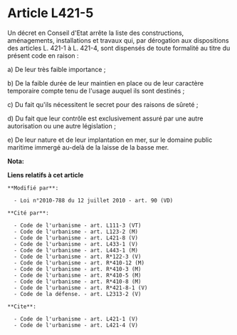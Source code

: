 # Article L421-5

Un décret en Conseil d'Etat arrête la liste des constructions, aménagements, installations et travaux qui, par dérogation aux
dispositions des articles L. 421-1 à L. 421-4, sont dispensés de toute formalité au titre du présent code en raison : 

a) De leur très faible importance ; 

b) De la faible durée de leur maintien en place ou de leur caractère temporaire compte tenu de l'usage auquel ils sont
destinés ; 

c) Du fait qu'ils nécessitent le secret pour des raisons de sûreté ; 

d) Du fait que leur contrôle est exclusivement assuré par une autre autorisation ou une autre législation ; 

e) De leur nature et de leur implantation en mer, sur le domaine public maritime immergé au-delà de la laisse de la basse
mer.

**Nota:**



**Liens relatifs à cet article**

	**Modifié par**:

	  - Loi n°2010-788 du 12 juillet 2010 - art. 90 (VD)

	**Cité par**:

	  - Code de l'urbanisme - art. L111-3 (VT)
	  - Code de l'urbanisme - art. L123-2 (M)
	  - Code de l'urbanisme - art. L421-8 (V)
	  - Code de l'urbanisme - art. L433-1 (V)
	  - Code de l'urbanisme - art. L443-1 (M)
	  - Code de l'urbanisme - art. R*122-3 (V)
	  - Code de l'urbanisme - art. R*410-12 (M)
	  - Code de l'urbanisme - art. R*410-3 (M)
	  - Code de l'urbanisme - art. R*410-5 (M)
	  - Code de l'urbanisme - art. R*410-8 (M)
	  - Code de l'urbanisme - art. R*421-8-1 (V)
	  - Code de la défense. - art. L2313-2 (V)

	**Cite**:

	  - Code de l'urbanisme - art. L421-1 (V)
	  - Code de l'urbanisme - art. L421-4 (V)
